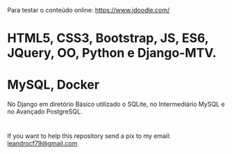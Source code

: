 Para testar o conteúdo online:
https://www.jdoodle.com/
# HTML5, CSS3, Bootstrap, JS, ES6, JQuery,  OO, Python e Django-MTV.
# MySQL, Docker 
No Django em diretório Básico utilizado o SQLite, 
no Intermediário MySQL e 
no Avançado PostgreSQL.
#

If you want to help this repository send a pix to my email: leandrocf79@gmail.com

